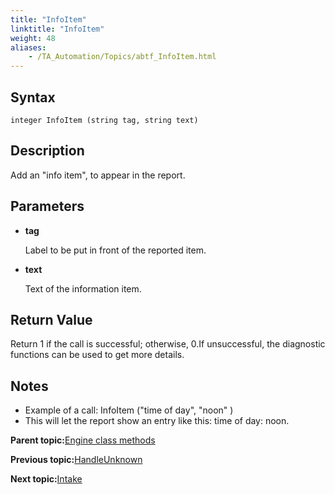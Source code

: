 ```yaml
--- 
title: "InfoItem"
linktitle: "InfoItem"
weight: 48
aliases: 
    - /TA_Automation/Topics/abtf_InfoItem.html
---
```


## Syntax

`integer InfoItem (string tag, string text)`

## Description

Add an "info item", to appear in the report.

## Parameters

-   **tag**

    Label to be put in front of the reported item.

-   **text**

    Text of the information item.


## Return Value

Return 1 if the call is successful; otherwise, 0.If unsuccessful, the diagnostic functions can be used to get more details.

## Notes

-   Example of a call: InfoItem \("time of day", "noon" \)
-   This will let the report show an entry like this: time of day: noon.

**Parent topic:**[Engine class methods](/TA_Automation/Topics/abtf_Engine_classes.html)

**Previous topic:**[HandleUnknown](/TA_Automation/Topics/abtf_HandleUnknown.html)

**Next topic:**[Intake](/TA_Automation/Topics/abtf_Intake.html)

